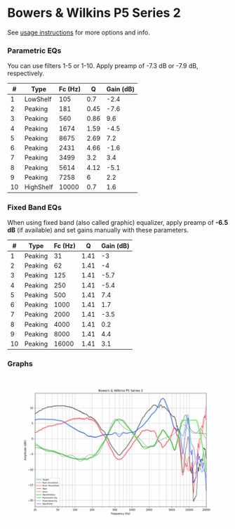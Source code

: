 # Bowers & Wilkins P5 Series 2
See [usage instructions](https://github.com/jaakkopasanen/AutoEq#usage) for more options and info.

### Parametric EQs
You can use filters 1-5 or 1-10. Apply preamp of -7.3 dB or -7.9 dB, respectively.

|   # | Type      |   Fc (Hz) |    Q |   Gain (dB) |
|-----|-----------|-----------|------|-------------|
|   1 | LowShelf  |       105 | 0.7  |        -2.4 |
|   2 | Peaking   |       181 | 0.45 |        -7.6 |
|   3 | Peaking   |       560 | 0.86 |         9.6 |
|   4 | Peaking   |      1674 | 1.59 |        -4.5 |
|   5 | Peaking   |      8675 | 2.69 |         7.2 |
|   6 | Peaking   |      2431 | 4.66 |        -1.6 |
|   7 | Peaking   |      3499 | 3.2  |         3.4 |
|   8 | Peaking   |      5614 | 4.12 |        -5.1 |
|   9 | Peaking   |      7258 | 6    |         2.2 |
|  10 | HighShelf |     10000 | 0.7  |         1.6 |

### Fixed Band EQs
When using fixed band (also called graphic) equalizer, apply preamp of **-6.5 dB** (if available) and set gains manually with these parameters.

|   # | Type    |   Fc (Hz) |    Q |   Gain (dB) |
|-----|---------|-----------|------|-------------|
|   1 | Peaking |        31 | 1.41 |        -3   |
|   2 | Peaking |        62 | 1.41 |        -4   |
|   3 | Peaking |       125 | 1.41 |        -5.7 |
|   4 | Peaking |       250 | 1.41 |        -5.4 |
|   5 | Peaking |       500 | 1.41 |         7.4 |
|   6 | Peaking |      1000 | 1.41 |         1.7 |
|   7 | Peaking |      2000 | 1.41 |        -3.5 |
|   8 | Peaking |      4000 | 1.41 |         0.2 |
|   9 | Peaking |      8000 | 1.41 |         4.4 |
|  10 | Peaking |     16000 | 1.41 |         3.1 |

### Graphs
![](./Bowers%20&%20Wilkins%20P5%20Series%202.png)
